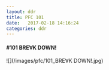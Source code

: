 ```yaml
---
layout: ddr
title: PFC 101
date:   2017-02-18 14:16:24
categories: ddr
---
```


#### **#101** BRE∀K DOWN!
![](/images/pfc/101_BRE∀K DOWN!.jpg)
